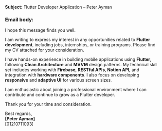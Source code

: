 **Subject:** Flutter Developer Application – Peter Ayman

 
### **Email body:**

I hope this message finds you well.
 
I am writing to express my interest in any opportunities related to **Flutter development**, including jobs, internships, or training programs. Please find my CV attached for your consideration.
 
I have hands-on experience in building mobile applications using **Flutter**, following **Clean Architecture** and **MVVM** design patterns. My technical skill set includes working with **Firebase**, **RESTful APIs**, **Notion API**, and integration with **hardware components**. I also focus on developing **responsive** and **adaptive UI** for various screen sizes.
 
I am enthusiastic about joining a professional environment where I can contribute and continue to grow as a Flutter developer.
 
Thank you for your time and consideration.
 
Best regards,  
**[Peter Ayman]**  
[01210711093]